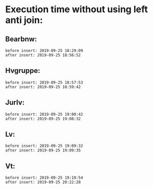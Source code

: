 # Execution time without using left anti join:

## Bearbnw:
```
before insert: 2019-09-25 18:29:09
after insert: 2019-09-25 18:56:52
```

## Hvgruppe:
```
before insert: 2019-09-25 18:57:53
after insert: 2019-09-25 18:59:42
```

## Jurlv:
```
before insert: 2019-09-25 19:00:42
after insert: 2019-09-25 19:08:32
```

## Lv:
```
before insert: 2019-09-25 19:09:32
after insert: 2019-09-25 19:09:35
```

## Vt:
```
before insert: 2019-09-25 19:10:54
after insert: 2019-09-25 20:22:28
```
